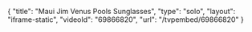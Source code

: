 {
    "title": "Maui Jim Venus Pools Sunglasses",
    "type": "solo",
    "layout": "iframe-static",
    "videoId": "69866820",
    "url": "\/tvpembed\/69866820"
}